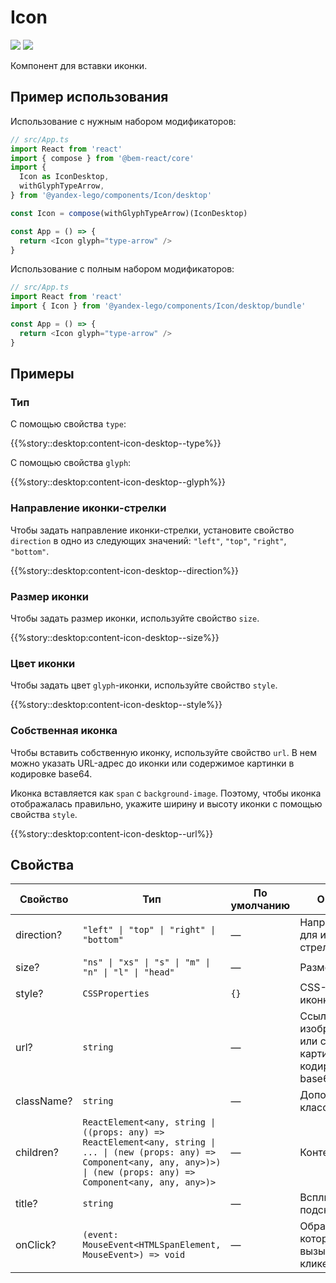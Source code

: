 # Icon

<a href='https://github.yandex-team.ru/search-interfaces/frontend/tree/master/packages/lego-components/src/components/Icon' target='_blank'><img src='https://badger.yandex-team.ru/custom/[Исходники]/[Github
][green]/badge.svg' /></a> <a href='https://search.yandex-team.ru/stsearch?text=Icon.ts&facet.queue=ISL&facet.type=bug&facet.status=128' target='_blank'><img src='https://badger.yandex-team.ru/custom/[Известные проблемы]/[Startrek][blue]/badge.svg' /></a>

<!-- description:start -->
Компонент для вставки иконки.
<!-- description:end -->

## Пример использования

Использование с нужным набором модификаторов:

```ts
// src/App.ts
import React from 'react'
import { compose } from '@bem-react/core'
import {
  Icon as IconDesktop,
  withGlyphTypeArrow,
} from '@yandex-lego/components/Icon/desktop'

const Icon = compose(withGlyphTypeArrow)(IconDesktop)

const App = () => {
  return <Icon glyph="type-arrow" />
}
```

Использование с полным набором модификаторов:

```ts
// src/App.ts
import React from 'react'
import { Icon } from '@yandex-lego/components/Icon/desktop/bundle'

const App = () => {
  return <Icon glyph="type-arrow" />
}
```

## Примеры

### Тип

С помощью свойства `type`:

{{%story::desktop:content-icon-desktop--type%}}

С помощью свойства `glyph`:

{{%story::desktop:content-icon-desktop--glyph%}}

### Направление иконки-стрелки

Чтобы задать направление иконки-стрелки, установите свойство `direction` в одно из следующих значений: `"left"`, `"top"`, `"right"`, `"bottom"`.

{{%story::desktop:content-icon-desktop--direction%}}

### Размер иконки

Чтобы задать размер иконки, используйте свойство `size`.

{{%story::desktop:content-icon-desktop--size%}}

### Цвет иконки

Чтобы задать цвет `glyph`-иконки, используйте свойство `style`.

{{%story::desktop:content-icon-desktop--style%}}

### Собственная иконка

Чтобы вставить собственную иконку, используйте свойство `url`. В нем можно указать URL-адрес до иконки или содержимое картинки в кодировке base64.

Иконка вставляется как `span` с `background-image`. Поэтому, чтобы иконка отображалась правильно, укажите ширину и высоту иконки с помощью свойства `style`.

{{%story::desktop:content-icon-desktop--url%}}

## Свойства

<!-- props:start -->
| Свойство   | Тип                                                                                                                                                                                   | По умолчанию | Описание                                                         |
| ---------- | ------------------------------------------------------------------------------------------------------------------------------------------------------------------------------------- | ------------ | ---------------------------------------------------------------- |
| direction? | `"left" \| "top" \| "right" \| "bottom"`                                                                                                                                              | —            | Направление для иконки-стрелки                                   |
| size?      | `"ns" \| "xs" \| "s" \| "m" \| "n" \| "l" \| "head"`                                                                                                                                  | —            | Размер иконки                                                    |
| style?     | `CSSProperties`                                                                                                                                                                       | `{}`         | CSS-стили иконки                                                 |
| url?       | `string`                                                                                                                                                                              | —            | Ссылка на изображение или содержимое картинки в кодировке base64 |
| className? | `string`                                                                                                                                                                              | —            | Дополнительный класс                                             |
| children?  | `ReactElement<any, string \| ((props: any) => ReactElement<any, string \| ... \| (new (props: any) => Component<any, any, any>)>) \| (new (props: any) => Component<any, any, any>)>` | —            | Контент иконки                                                   |
| title?     | `string`                                                                                                                                                                              | —            | Всплывающая подсказка                                            |
| onClick?   | `(event: MouseEvent<HTMLSpanElement, MouseEvent>) => void`                                                                                                                            | —            | Обработчик, который вызывается при клике на иконку               |
<!-- props:end -->
